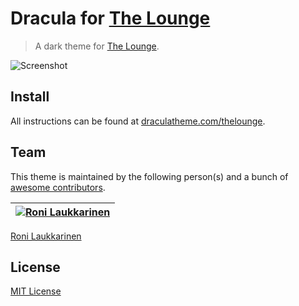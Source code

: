 # Dracula for [The Lounge](https://github.com/thelounge/thelounge)

> A dark theme for [The Lounge](https://github.com/thelounge/thelounge).

![Screenshot](https://i.imgur.com/pOXyv3f.png)

## Install

All instructions can be found at [draculatheme.com/thelounge](https://draculatheme.com/thelounge).

## Team

This theme is maintained by the following person(s) and a bunch of [awesome contributors](https://github.com/dracula/thelounge/graphs/contributors).

[![Roni Laukkarinen](https://avatars2.githubusercontent.com/u/1534150?s=70&u=fe1625aee7efcd85a64ddabfe4e415151c6be55d&v=4)](https://github.com/ronilaukkarinen) |
--- |
[Roni Laukkarinen](https://github.com/ronilaukkarinen) 

## License

[MIT License](./LICENSE)
